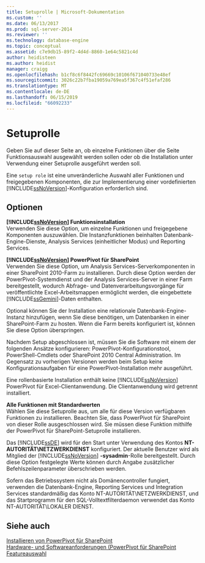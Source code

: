```yaml
---
title: Setuprolle | Microsoft-Dokumentation
ms.custom: ''
ms.date: 06/13/2017
ms.prod: sql-server-2014
ms.reviewer: ''
ms.technology: database-engine
ms.topic: conceptual
ms.assetid: c7e9db15-89f2-4d4d-8860-1e64c5821c4d
author: heidisteen
ms.author: heidist
manager: craigg
ms.openlocfilehash: b1cf8c6f8442fc69669c10106f671040733e48ef
ms.sourcegitcommit: 3026c22b7fba19059a769ea5f367c4f51efaf286
ms.translationtype: MT
ms.contentlocale: de-DE
ms.lasthandoff: 06/15/2019
ms.locfileid: "66092233"
---
```

# <a name="setup-role"></a>Setuprolle
  Geben Sie auf dieser Seite an, ob einzelne Funktionen über die Seite Funktionsauswahl ausgewählt werden sollen oder ob die Installation unter Verwendung einer Setuprolle ausgeführt werden soll.  
  
 Eine `setup role` ist eine unveränderliche Auswahl aller Funktionen und freigegebenen Komponenten, die zur Implementierung einer vordefinierten [!INCLUDE[ssNoVersion](../../includes/ssnoversion-md.md)]-Konfiguration erforderlich sind.  
  
## <a name="options"></a>Optionen  
 **[!INCLUDE[ssNoVersion](../../includes/ssnoversion-md.md)] Funktionsinstallation**  
 Verwenden Sie diese Option, um einzelne Funktionen und freigegebene Komponenten auszuwählen. Die Instanzfunktionen beinhalten Datenbank-Engine-Dienste, Analysis Services (einheitlicher Modus) und Reporting Services.  
  
 **[!INCLUDE[ssNoVersion](../../includes/ssnoversion-md.md)] PowerPivot für SharePoint**  
 Verwenden Sie diese Option, um Analysis Services-Serverkomponenten in einer SharePoint 2010-Farm zu installieren. Durch diese Option werden der PowerPivot-Systemdienst und der Analysis Services-Server in einer Farm bereitgestellt, wodurch Abfrage- und Datenverarbeitungsvorgänge für veröffentlichte Excel-Arbeitsmappen ermöglicht werden, die eingebettete [!INCLUDE[ssGemini](../../includes/ssgemini-md.md)]-Daten enthalten.  
  
 Optional können Sie der Installation eine relationale Datenbank-Engine-Instanz hinzufügen, wenn Sie diese benötigen, um Datenbanken in einer SharePoint-Farm zu hosten. Wenn die Farm bereits konfiguriert ist, können Sie diese Option überspringen.  
  
 Nachdem Setup abgeschlossen ist, müssen Sie die Software mit einem der folgenden Ansätze konfigurieren: PowerPivot-Konfigurationstool, PowerShell-Cmdlets oder SharePoint 2010 Central Administration. Im Gegensatz zu vorherigen Versionen werden beim Setup keine Konfigurationsaufgaben für eine PowerPivot-Installation mehr ausgeführt.  
  
 Eine rollenbasierte Installation enthält keine [!INCLUDE[ssNoVersion](../../includes/ssnoversion-md.md)] PowerPivot für Excel-Clientanwendung. Die Clientanwendung wird getrennt installiert.  
  
 **Alle Funktionen mit Standardwerten**  
 Wählen Sie diese Setuprolle aus, um alle für diese Version verfügbaren Funktionen zu installieren. Beachten Sie, dass PowerPivot für SharePoint von dieser Rolle ausgeschlossen wird. Sie müssen diese Funktion mithilfe der PowerPivot für SharePoint-Setuprolle installieren.  
  
 Das [!INCLUDE[ssDE](../../includes/ssde-md.md)] wird für den Start unter Verwendung des Kontos **NT-AUTORITÄT\NETZWERKDIENST** konfiguriert. Der aktuelle Benutzer wird als Mitglied der [!INCLUDE[ssNoVersion](../../includes/ssnoversion-md.md)] **-sysadmin**-Rolle bereitgestellt. Durch diese Option festgelegte Werte können durch Angabe zusätzlicher Befehlszeilenparameter überschrieben werden.  
  
 Sofern das Betriebssystem nicht als Domänencontroller fungiert, verwenden die Datenbank-Engine, Reporting Services und Integration Services standardmäßig das Konto NT-AUTORITÄT\NETZWERKDIENST, und das Startprogramm für den SQL-Volltextfilterdaemon verwendet das Konto NT-AUTORITÄT\LOKALER DIENST.  
  
## <a name="see-also"></a>Siehe auch  
 [Installieren von PowerPivot für SharePoint](https://go.microsoft.com/fwlink/?LinkId=206906)   
 [Hardware- und Softwareanforderungen (PowerPivot für SharePoint](https://go.microsoft.com/fwlink/?LinkId=216823)   
 [Featureauswahl](../../../2014/sql-server/install/feature-selection.md)  
  
  
